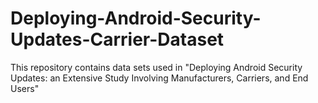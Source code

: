 # Deploying-Android-Security-Updates-Carrier-Dataset
This repository contains data sets used in "Deploying Android Security Updates: an Extensive Study Involving Manufacturers, Carriers, and End Users"
